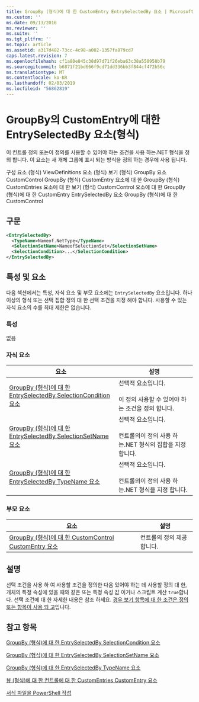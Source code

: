 ```yaml
---
title: GroupBy (형식)에 대 한 CustomEntry EntrySelectedBy 요소 | Microsoft Docs
ms.custom: ''
ms.date: 09/13/2016
ms.reviewer: ''
ms.suite: ''
ms.tgt_pltfrm: ''
ms.topic: article
ms.assetid: a317d482-73cc-4c98-a002-1357fa879cd7
caps.latest.revision: 7
ms.openlocfilehash: cf1a80e845c38d97d71f26eba63c38a550958b79
ms.sourcegitcommit: b6871f21bd666f9cd71dd336bb3f844cf472b56c
ms.translationtype: MT
ms.contentlocale: ko-KR
ms.lasthandoff: 02/03/2019
ms.locfileid: "56862819"
---
```

# <a name="entryselectedby-element-for-customentry-for-groupby-format"></a>GroupBy의 CustomEntry에 대한 EntrySelectedBy 요소(형식)

이 컨트롤 정의 또는이 정의를 사용할 수 있어야 하는 조건을 사용 하는.NET 형식을 정의 합니다. 이 요소는 새 개체 그룹에 표시 되는 방식을 정의 하는 경우에 사용 됩니다.

구성 요소 (형식) ViewDefinitions 요소 (형식) 보기 (형식) GroupBy 요소 CustomControl GroupBy (형식) CustomEntry 요소에 대 한 GroupBy (형식) CustomEntries 요소에 대 한 보기 (형식) CustomControl 요소에 대 한 GroupBy (형식)에 대 한 CustomEntry EntrySelectedBy 요소 GroupBy (형식)에 대 한 CustomControl

## <a name="syntax"></a>구문

```xml
<EntrySelectedBy>
  <TypeName>Nameof.NetType</TypeName>
  <SelectionSetName>NameofSelectionSet</SelectionSetName>
  <SelectionCondition>...</SelectionCondition>
</EntrySelectedBy>
```

## <a name="attributes-and-elements"></a>특성 및 요소

다음 섹션에서는 특성, 자식 요소 및 부모 요소에는 `EntrySelectedBy` 요소입니다. 하나 이상의 형식 또는 선택 집합 정의 대 한 선택 조건을 지정 해야 합니다. 사용할 수 있는 자식 요소의 수를 최대 제한은 없습니다.

### <a name="attributes"></a>특성

없음

### <a name="child-elements"></a>자식 요소

|요소|설명|
|-------------|-----------------|
|[GroupBy (형식)에 대 한 EntrySelectedBy SelectionCondition 요소](./selectioncondition-element-for-entryselectedby-for-groupby-format.md)|선택적 요소입니다.<br /><br /> 이 정의 사용할 수 있어야 하는 조건을 정의 합니다.|
|[GroupBy (형식)에 대 한 EntrySelectedBy SelectionSetName 요소](./selectionsetname-element-for-entryselectedby-for-groupby-format.md)|선택적 요소입니다.<br /><br /> 컨트롤의이 정의 사용 하는.NET 형식의 집합을 지정 합니다.|
|[GroupBy (형식)에 대 한 EntrySelectedBy TypeName 요소](./typename-element-for-entryselectedby-for-groupby-format.md)|선택적 요소입니다.<br /><br /> 컨트롤의이 정의 사용 하는.NET 형식을 지정 합니다.|

### <a name="parent-elements"></a>부모 요소

|요소|설명|
|-------------|-----------------|
|[GroupBy (형식)에 대 한 CustomControl CustomEntry 요소](./customentry-element-for-customcontrol-for-groupby-format.md)|컨트롤의 정의 제공합니다.|

## <a name="remarks"></a>설명

선택 조건을 사용 하 여 사용할 조건을 정의한 다음 있어야 하는 데 사용할 정의 대 한, 개체의 특정 속성에 있을 때와 같은 또는 특정 속성 값 이거나 스크립트 계산 `true`합니다. 선택 조건에 대 한 자세한 내용은 참조 하세요. [경우 보기 항목에 대 한 조건은 정의 또는 항목이 사용 되 고](./defining-conditions-for-displaying-data.md)입니다.

## <a name="see-also"></a>참고 항목

[GroupBy (형식)에 대 한 EntrySelectedBy SelectionCondition 요소](./selectioncondition-element-for-entryselectedby-for-groupby-format.md)

[GroupBy (형식)에 대 한 EntrySelectedBy SelectionSetName 요소](./selectionsetname-element-for-entryselectedby-for-groupby-format.md)

[GroupBy (형식)에 대 한 EntrySelectedBy TypeName 요소](./typename-element-for-entryselectedby-for-groupby-format.md)

[뷰 (형식)에 대 한 컨트롤에 대 한 CustomEntries CustomEntry 요소](./customentry-element-for-customentries-for-controls-for-view-format.md)

[서식 파일을 PowerShell 작성](./writing-a-powershell-formatting-file.md)
